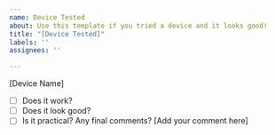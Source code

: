 ```yaml
---
name: Device Tested
about: Use this template if you tried a device and it looks good!
title: "[Device Tested]"
labels: ''
assignees: ''

---
```


[Device Name]

- [ ] Does it work?
- [ ] Does it look good?
- [ ] Is it practical?
Any final comments? [Add your comment here]
